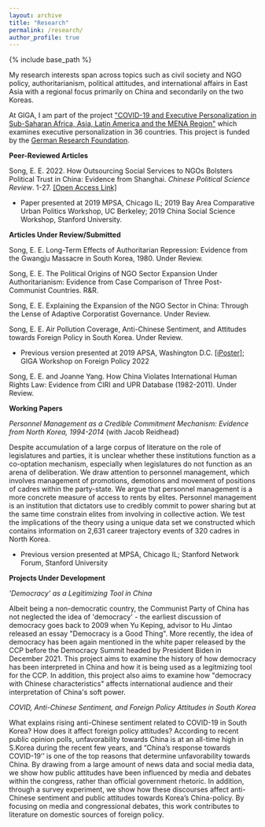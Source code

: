 ```yaml
---
layout: archive
title: "Research"
permalink: /research/
author_profile: true
---
```


{% include base_path %}

My research interests span across topics such as civil society and NGO policy, authoritarianism, political attitudes, and international affairs in East Asia with a regional focus primarily on China and secondarily on the two Koreas.

At GIGA, I am part of the project ["COVID-19 and Executive Personalization in Sub-Saharan Africa, Asia, Latin America and the MENA Region"](https://www.giga-hamburg.de/en/projects/covid-19-executive-personalization-saharan-africa-asia-latin-america-mena-region/) which examines executive personalization in 36 countries. This project is funded by the [German Research Foundation](https://www.dfg.de/en/research_funding/index.html).

**Peer-Reviewed Articles**

Song, E. E. 2022. How Outsourcing Social Services to NGOs Bolsters Political Trust in China: Evidence from Shanghai. *Chinese Political Science Review*. 1-27. [[Open Access Link]](https://link.springer.com/article/10.1007/s41111-021-00207-z)
- Paper presented at 2019 MPSA, Chicago IL; 2019 Bay Area Comparative Urban Politics Workshop, UC Berkeley; 2019 China Social Science Workshop, Stanford University.

**Articles Under Review/Submitted**

Song, E. E. Long-Term Effects of Authoritarian Repression: Evidence from the Gwangju Massacre in South Korea, 1980. Under Review.

Song, E. E. The Political Origins of NGO Sector Expansion Under Authoritarianism: Evidence from Case Comparison of Three Post-Communist Countries. R&R.

Song, E. E. Explaining the Expansion of the NGO Sector in China: Through the Lense of Adaptive Corporatist Governance. Under Review.

Song, E. E. Air Pollution Coverage, Anti-Chinese Sentiment, and Attitudes towards Foreign Policy in South Korea. Under Review.
- Previous version presented at 2019 APSA, Washington D.C. [[iPoster]](https://apsa2019-apsa.ipostersessions.com/default.aspx?s=DF-1D-34-3D-64-33-21-12-B0-42-57-A1-87-AC-68-E1); GIGA Workshop on Foreign Policy 2022

Song, E. E. and Joanne Yang. How China Violates International Human Rights Law: Evidence from CIRI and UPR Database (1982-2011). Under Review.


**Working Papers**

*Personnel Management as a Credible Commitment Mechanism: Evidence from North Korea, 1994-2014* (with Jacob Reidhead)

Despite accumulation of a large corpus of literature on the role of legislatures and parties, it is unclear whether these institutions function as a co-optation mechanism, especially when legislatures do not function as an arena of deliberation. We draw attention to personnel management, which involves management of promotions, demotions and movement of positions of cadres within the party-state. We argue that personnel management is a more concrete measure of access to rents by elites. Personnel management is an institution that dictators use to credibly commit to power sharing but at the same time constrain elites from involving in collective action. We test the implications of the theory using a unique data set we constructed which contains information on 2,631 career trajectory events of 320 cadres in North Korea.

- Previous version presented at MPSA, Chicago IL; Stanford Network Forum, Stanford University

**Projects Under Development**

*'Democracy' as a Legitimizing Tool in China*

Albeit being a non-democratic country, the Communist Party of China has not neglected the idea of 'democracy' - the earliest discussion of democracy goes back to 2009 when Yu Keping, advisor to Hu Jintao released an essay "Democracy is a Good Thing". More recently, the idea of democracy has been again mentioned in the white paper released by the CCP before the Democracy Summit headed by President Biden in December 2021. This project aims to examine the history of how democracy has been interpreted in China and how it is being used as a legitmizing tool for the CCP. In addition, this project also aims to examine how "democracy with Chinese characteristics" affects international audience and their interpretation of China's soft power.

*COVID, Anti-Chinese Sentiment, and Foreign Policy Attitudes in South Korea*

What explains rising anti-Chinese sentiment related to COVID-19 in South Korea? How does it affect foreign policy attitudes? According to recent public opinion polls, unfavorability towards China is at an all-time high in S.Korea during the recent few years, and “China’s response towards COVID-19’’ is one of the top reasons that determine unfavorability towards China. By drawing from a large amount of news data and social media data, we show how public attitudes have been influenced by media and debates within the congress, rather than official government rhetoric. In addition, through a survey experiment, we show how these discourses affect anti-Chinese sentiment and public attitudes towards Korea’s China-policy. By focusing on media and congressional debates, this work contributes to literature on domestic sources of foreign policy.
